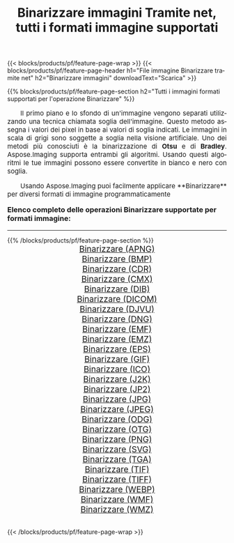 ﻿---
title: Binarizzare immagini Tramite net, tutti i formati immagine supportati 
weight: 3920
url: /it/net/binarize/ 
lang: it
langdirlevel: 2
locales: zh-hans,ja,it,ru,de,es,fr,nl,id,lt,pl,pt,vi,tr,ko,zh-hant,ar,hi,th,sv,cs,uk,he
description: Usando Aspose.Imaging puoi facilmente Binarizzare immagini tramite net
---

{{< blocks/products/pf/feature-page-wrap >}}
{{< blocks/products/pf/feature-page-header h1="File immagine Binarizzare tramite net" h2="Binarizzare immagini" downloadText="Scarica" >}}


{{% blocks/products/pf/feature-page-section  h2="Tutti i immagini formati supportati per l'operazione Binarizzare" %}}
<p align="justify" style="text-indent:2em;font-size:15px;">
Il primo piano e lo sfondo di un'immagine vengono separati utilizzando una tecnica chiamata soglia dell'immagine. Questo metodo assegna i valori dei pixel in base ai valori di soglia indicati. Le immagini in scala di grigi sono soggette a soglia nella visione artificiale. Uno dei metodi più conosciuti è la binarizzazione di <b>Otsu</b> e di <b>Bradley</b>. Aspose.Imaging supporta entrambi gli algoritmi. Usando questi algoritmi le tue immagini possono essere convertite in bianco e nero con soglia.
</p>
<p align="justify" style="text-indent:2em;font-size:15px;">
Usando Aspose.Imaging puoi facilmente applicare **Binarizzare** per diversi formati di immagine programmaticamente
</p>
<h3 style="margin-top:16px;">
Elenco completo delle operazioni Binarizzare supportate per formati immagine:
</h3>
<hr/>
{{% /blocks/products/pf/feature-page-section %}}
<div class="container-fluid productfamilypage bg-gray">
    <div class="convertypes bg-gray agp-content section">
        <div class="container">
		<div class="row other-converters" style="gap: 10px;font-size: 19px;text-align:center;">
		    <div class='col-md-3 other-converter remove-lp remove-rp'><a href="/imaging/it/net/binarize/apng/" style="padding:15px;">Binarizzare (APNG)</a></div><div class='col-md-3 other-converter remove-lp remove-rp'><a href="/imaging/it/net/binarize/bmp/" style="padding:15px;">Binarizzare (BMP)</a></div><div class='col-md-3 other-converter remove-lp remove-rp'><a href="/imaging/it/net/binarize/cdr/" style="padding:15px;">Binarizzare (CDR)</a></div><div class='col-md-3 other-converter remove-lp remove-rp'><a href="/imaging/it/net/binarize/cmx/" style="padding:15px;">Binarizzare (CMX)</a></div><div class='col-md-3 other-converter remove-lp remove-rp'><a href="/imaging/it/net/binarize/dib/" style="padding:15px;">Binarizzare (DIB)</a></div><div class='col-md-3 other-converter remove-lp remove-rp'><a href="/imaging/it/net/binarize/dicom/" style="padding:15px;">Binarizzare (DICOM)</a></div><div class='col-md-3 other-converter remove-lp remove-rp'><a href="/imaging/it/net/binarize/djvu/" style="padding:15px;">Binarizzare (DJVU)</a></div><div class='col-md-3 other-converter remove-lp remove-rp'><a href="/imaging/it/net/binarize/dng/" style="padding:15px;">Binarizzare (DNG)</a></div><div class='col-md-3 other-converter remove-lp remove-rp'><a href="/imaging/it/net/binarize/emf/" style="padding:15px;">Binarizzare (EMF)</a></div><div class='col-md-3 other-converter remove-lp remove-rp'><a href="/imaging/it/net/binarize/emz/" style="padding:15px;">Binarizzare (EMZ)</a></div><div class='col-md-3 other-converter remove-lp remove-rp'><a href="/imaging/it/net/binarize/eps/" style="padding:15px;">Binarizzare (EPS)</a></div><div class='col-md-3 other-converter remove-lp remove-rp'><a href="/imaging/it/net/binarize/gif/" style="padding:15px;">Binarizzare (GIF)</a></div><div class='col-md-3 other-converter remove-lp remove-rp'><a href="/imaging/it/net/binarize/ico/" style="padding:15px;">Binarizzare (ICO)</a></div><div class='col-md-3 other-converter remove-lp remove-rp'><a href="/imaging/it/net/binarize/j2k/" style="padding:15px;">Binarizzare (J2K)</a></div><div class='col-md-3 other-converter remove-lp remove-rp'><a href="/imaging/it/net/binarize/jp2/" style="padding:15px;">Binarizzare (JP2)</a></div><div class='col-md-3 other-converter remove-lp remove-rp'><a href="/imaging/it/net/binarize/jpg/" style="padding:15px;">Binarizzare (JPG)</a></div><div class='col-md-3 other-converter remove-lp remove-rp'><a href="/imaging/it/net/binarize/jpeg/" style="padding:15px;">Binarizzare (JPEG)</a></div><div class='col-md-3 other-converter remove-lp remove-rp'><a href="/imaging/it/net/binarize/odg/" style="padding:15px;">Binarizzare (ODG)</a></div><div class='col-md-3 other-converter remove-lp remove-rp'><a href="/imaging/it/net/binarize/otg/" style="padding:15px;">Binarizzare (OTG)</a></div><div class='col-md-3 other-converter remove-lp remove-rp'><a href="/imaging/it/net/binarize/png/" style="padding:15px;">Binarizzare (PNG)</a></div><div class='col-md-3 other-converter remove-lp remove-rp'><a href="/imaging/it/net/binarize/svg/" style="padding:15px;">Binarizzare (SVG)</a></div><div class='col-md-3 other-converter remove-lp remove-rp'><a href="/imaging/it/net/binarize/tga/" style="padding:15px;">Binarizzare (TGA)</a></div><div class='col-md-3 other-converter remove-lp remove-rp'><a href="/imaging/it/net/binarize/tif/" style="padding:15px;">Binarizzare (TIF)</a></div><div class='col-md-3 other-converter remove-lp remove-rp'><a href="/imaging/it/net/binarize/tiff/" style="padding:15px;">Binarizzare (TIFF)</a></div><div class='col-md-3 other-converter remove-lp remove-rp'><a href="/imaging/it/net/binarize/webp/" style="padding:15px;">Binarizzare (WEBP)</a></div><div class='col-md-3 other-converter remove-lp remove-rp'><a href="/imaging/it/net/binarize/wmf/" style="padding:15px;">Binarizzare (WMF)</a></div><div class='col-md-3 other-converter remove-lp remove-rp'><a href="/imaging/it/net/binarize/wmz/" style="padding:15px;">Binarizzare (WMZ)</a></div>
                </div>
        </div>
    </div>
</div>
<br/>

{{< /blocks/products/pf/feature-page-wrap >}}
